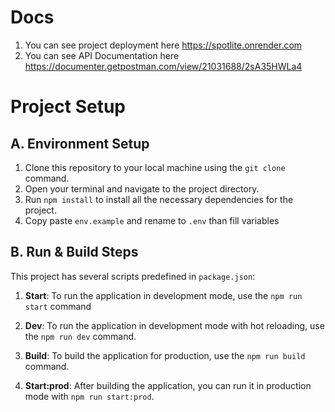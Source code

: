 # Docs

1. You can see project deployment here https://spotlite.onrender.com
2. You can see API Documentation here https://documenter.getpostman.com/view/21031688/2sA35HWLa4

# Project Setup

## A. Environment Setup

1. Clone this repository to your local machine using the `git clone` command.
2. Open your terminal and navigate to the project directory.
3. Run `npm install` to install all the necessary dependencies for the project.
4. Copy paste `env.example` and rename to `.env` than fill variables

## B. Run & Build Steps

This project has several scripts predefined in `package.json`:

1. **Start**: To run the application in development mode, use the `npm run start` command

2. **Dev**: To run the application in development mode with hot reloading, use the `npm run dev` command.

3. **Build**: To build the application for production, use the `npm run build` command.
4. **Start:prod**: After building the application, you can run it in production mode with `npm run start:prod`.